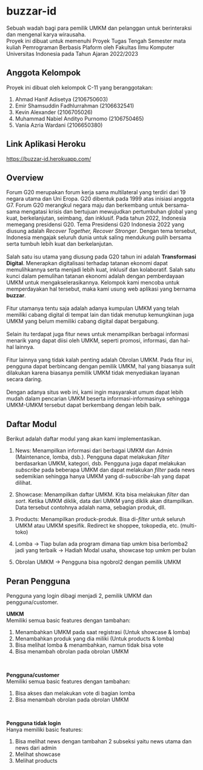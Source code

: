 # buzzar-id
Sebuah wadah bagi para pemilik UMKM dan pelanggan untuk berinteraksi dan mengenal karya wirausaha.<br> 
Proyek ini dibuat untuk memenuhi Proyek Tugas Tengah Semester mata kuliah Pemrograman Berbasis Plaform oleh Fakultas Ilmu Komputer Universitas Indonesia pada Tahun Ajaran 2022/2023 

## Anggota Kelompok
Proyek ini dibuat oleh kelompok C-11 yang beranggotakan:
1. Ahmad Hanif Adisetya (2106750603)
2. Emir Shamsuddin Fadhlurrahman (2106632541)
3. Kevin Alexander (2106705026)
4. Muhammad Nabiel Andityo Purnomo (2106750465)
5. Vania Azria Wardani (2106650380)

## Link Aplikasi Heroku
https://buzzar-id.herokuapp.com/

## Overview
Forum G20 merupakan forum kerja sama multilateral yang terdiri dari 19 negara utama dan Uni Eropa. G20 dibentuk pada 1999 atas inisiasi anggota G7. Forum G20 merangkul negara maju dan berkembang untuk bersama-sama mengatasi krisis dan bertujuan mewujudkan pertumbuhan global yang kuat, berkelanjutan, seimbang, dan inklusif. Pada tahun 2022, Indonesia memegang presidensi G20. Tema Presidensi G20 Indonesia 2022 yang diusung adalah *Recover Together, Recover Stronger*. Dengan tema tersebut, Indonesia mengajak seluruh dunia untuk saling mendukung pulih bersama serta tumbuh lebih kuat dan berkelanjutan. 
<br><br>
Salah satu isu utama yang diusung pada G20 tahun ini adalah **Transformasi Digital**. Menerapkan digitalisasi terhadap tatanan ekonomi dapat memulihkannya serta menjadi lebih kuat, inklusif dan kolaboratif. Salah satu kunci dalam pemulihan tatanan ekonomi adalah dengan pemberdayaan UMKM untuk mengakselerasikannya. Kelompok kami mencoba untuk memperdayakan hal tersebut, maka kami usung web aplikasi yang bernama **buzzar**.
<br><br>
Fitur utamanya tentu saja adalah adanya kumpulan UMKM yang telah memiliki cabang digital di tempat lain dan tidak menutup kemungkinan juga UMKM yang belum memiliki cabang digital dapat bergabung.
<br><br>
Selain itu terdapat juga fitur news untuk menampilkan berbagai informasi menarik yang dapat diisi oleh UMKM, seperti promosi, informasi, dan hal-hal lainnya.
<br><br>
Fitur lainnya yang tidak kalah penting adalah Obrolan UMKM. Pada fitur ini, pengguna dapat berbincang dengan pemilik UMKM, hal yang biasanya sulit dilakukan karena biasanya pemilik UMKM tidak menyediakan layanan secara daring.
<br><br>
Dengan adanya situs web ini, kami ingin masyarakat umum dapat lebih mudah dalam pencarian UMKM beserta informasi-informasinya sehingga UMKM-UMKM tersebut dapat berkembang dengan lebih baik.

## Daftar Modul
Berikut adalah daftar modul yang akan kami implementasikan.
1. News: Menampilkan informasi dari berbagai UMKM dan Admin (Maintenance, lomba, dsb.). Pengguna dapat melakukan _filter_ berdasarkan UMKM, kategori, dsb. Pengguna juga dapat melakukan _subscribe_ pada beberapa UMKM dan dapat melakukan _filter_ pada news sedemikian sehingga hanya UMKM yang di-_subscribe_-lah yang dapat dilihat.

2. Showcase: Menampilkan daftar UMKM. Kita bisa melakukan _filter_ dan _sort_. Ketika UMKM diklik, data dari UMKM yang diklik akan ditampilkan. Data tersebut contohnya adalah nama, sebagian produk, dll.

3. Products: Menampilkan produck-produk. Bisa di-_filter_ untuk seluruh UMKM atau UMKM spesifik. Redirect ke shoppee, tokopedia, etc. (multi-toko)

4. Lomba -> Tiap bulan ada program dimana tiap umkm bisa berlomba2 jadi yang terbaik -> Hadiah Modal usaha, showcase top umkm per bulan

5. Obrolan UMKM -> Pengguna bisa ngobrol2 dengan pemilik UMKM

## Peran Pengguna
Pengguna yang login dibagi menjadi 2, pemilik UMKM dan pengguna/customer.

**UMKM**    
Memiliki semua basic features dengan tambahan:
1) Menambahkan UMKM pada saat registrasi (Untuk showcase & lomba)
2) Menambahkan produk yang dia miliki (Untuk products & lomba)
3) Bisa melihat lomba & menambahkan, namun tidak bisa vote
4) Bisa menambah obrolan pada obrolan UMKM
<br>

**Pengguna/customer**   
Memiliki semua basic features dengan tambahan:
1) Bisa akses dan melakukan vote di bagian lomba
2) Bisa menambah obrolan pada obrolan UMKM
<br>

**Pengguna tidak login**    
Hanya memiliki basic features:
1) Bisa melihat news dengan tambahan 2 subseksi yaitu news utama dan news dari admin
2) Melihat showcase
3) Melihat products 
